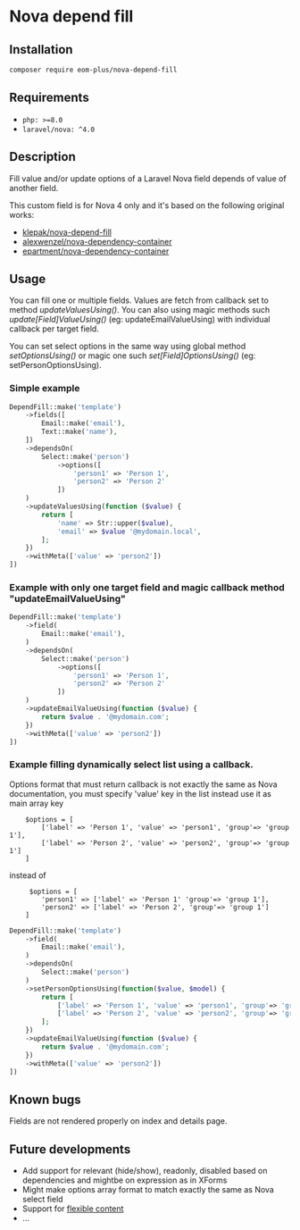 # Nova depend fill
## Installation

```bash
composer require eom-plus/nova-depend-fill
```
## Requirements
- `php: >=8.0`
- `laravel/nova: ^4.0`

## Description

Fill value and/or update options of a Laravel Nova field depends of value of another field.

This custom field is for Nova 4 only and it's based on the following original works:
- [klepak/nova-depend-fill](https://github.com/klepak/nova-depend-fill)
- [alexwenzel/nova-dependency-container](https://github.com/alexwenzel/nova-dependency-container)
- [epartment/nova-dependency-container](https://github.com/epartment/nova-dependency-container)


## Usage

You can fill one or multiple fields. Values are fetch from callback set to method *updateValuesUsing()*. 
You can also using magic methods such *update[Field]ValueUsing()* (eg: updateEmailValueUsing) with individual callback per target field.

You can set select options in the same way using global method *setOptionsUsing()* or magic one such *set[Field]OptionsUsing()* (eg: setPersonOptionsUsing).


### Simple example 

```php
DependFill::make('template')
    ->fields([
        Email::make('email'),
        Text::make('name'),                        
    ])
    ->dependsOn(
        Select::make('person')
            ->options([
                'person1' => 'Person 1',
                'person2' => 'Person 2'
            ])
    )
    ->updateValuesUsing(function ($value) {
        return [
            'name' => Str::upper($value),
            'email' => $value '@mydomain.local',
        ];
    })
    ->withMeta(['value' => 'person2'])
])

```

### Example with only one target field and magic callback method "updateEmailValueUsing"

```php
DependFill::make('template')
    ->field(
        Email::make('email'),
    )
    ->dependsOn(
        Select::make('person')
            ->options([
                'person1' => 'Person 1',
                'person2' => 'Person 2'
            ])
    )
    ->updateEmailValueUsing(function ($value) {
        return $value . '@mydomain.com';
    })    
    ->withMeta(['value' => 'person2'])
])
```
### Example filling dynamically select list using a callback. 

Options format that must return callback is not exactly the same as Nova documentation, you must specify 'value' key in the list instead use it as main array key

```
    $options = [
        ['label' => 'Person 1', 'value' => 'person1', 'group'=> 'group 1'],
        ['label' => 'Person 2', 'value' => 'person2', 'group'=> 'group 1']
    ]

```
instead of 

```
     $options = [
        'person1' => ['label' => 'Person 1' 'group'=> 'group 1'],
        'person2' => ['label' => 'Person 2', 'group'=> 'group 1']
    ]
```
          

```php
DependFill::make('template')
    ->field(
        Email::make('email'),
    )
    ->dependsOn(
        Select::make('person')
    )
    ->setPersonOptionsUsing(function($value, $model) {
        return [
            ['label' => 'Person 1', 'value' => 'person1', 'group'=> 'group 1'],
            ['label' => 'Person 2', 'value' => 'person2', 'group'=> 'group 1']
        ];
    })
    ->updateEmailValueUsing(function ($value) {
        return $value . '@mydomain.com';
    })    
    ->withMeta(['value' => 'person2'])
])
```

## Known bugs

Fields are not rendered properly on index and details page.

## Future developments
- Add support for relevant (hide/show), readonly, disabled based on dependencies and mightbe on expression as in XForms
- Might make options array format to match exactly the same as Nova select field
- Support for [flexible content](https://github.com/whitecube/nova-flexible-content) 
- ...
